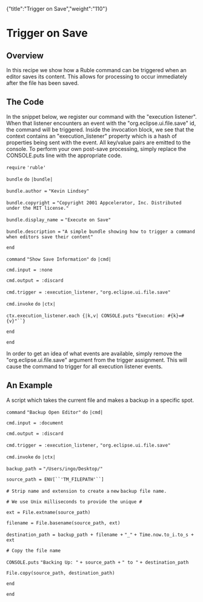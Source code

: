 {"title":"Trigger on Save","weight":"110"} 

# Trigger on Save

## Overview

In this recipe we show how a Ruble command can be triggered when an editor saves its content. This allows for processing to occur immediately after the file has been saved.

## The Code

In the snippet below, we register our command with the "execution listener". When that listener encounters an event with the "org.eclipse.ui.file.save" id, the command will be triggered. Inside the invocation block, we see that the context contains an "execution\_listener" property which is a hash of properties being sent with the event. All key/value pairs are emitted to the console. To perform your own post-save processing, simply replace the CONSOLE.puts line with the appropriate code.

`require` `'ruble'`

`bundle` `do` `|bundle|`

`bundle.author =` `"Kevin Lindsey"`

`bundle.copyright =` `"Copyright 2001 Appcelerator, Inc. Distributed under the MIT license."`

`bundle.display_name =` `"Execute on Save"`

`bundle.description =` `"A simple bundle showing how to trigger a command when editors save their content"`

`end`

`command` `"Show Save Information"`  `do` `|cmd|`

`cmd.input = :none`

`cmd.output = :discard`

`cmd.trigger = :execution_listener,` `"org.eclipse.ui.file.save"`

`cmd.invoke` `do` `|ctx|`

`ctx.execution_listener.each {|k,v| CONSOLE.puts` `"Execution: #{k}=#{v}"``}`

`end`

`end`

In order to get an idea of what events are available, simply remove the "org.eclipse.ui.file.save" argument from the trigger assignment. This will cause the command to trigger for all execution listener events.

## An Example

A script which takes the current file and makes a backup in a specific spot.

`command` `"Backup Open Editor"`  `do` `|cmd|`

`cmd.input = :document`

`cmd.output = :discard`

`cmd.trigger = :execution_listener,` `"org.eclipse.ui.file.save"`

`cmd.invoke` `do` `|ctx|`

`backup_path =` `"/Users/ingo/Desktop/"`

`source_path = ENV[``'TM_FILEPATH'``]`

`# Strip name and extension to create a` `new` `backup file name.`

`# We use Unix milliseconds to provide the unique #`

`ext = File.extname(source_path)`

`filename = File.basename(source_path, ext)`

`destination_path = backup_path + filename +` `"_"` `+ Time.now.to_i.to_s + ext`

`# Copy the file name`

`CONSOLE.puts` `"Backing Up: "` `+ source_path +` `" to "` `+ destination_path`

`File.copy(source_path, destination_path)`

`end`

`end`